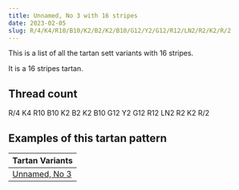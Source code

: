 ```yaml
---
title: Unnamed, No 3 with 16 stripes
date: 2023-02-05
slug: R/4/K4/R10/B10/K2/B2/K2/B10/G12/Y2/G12/R12/LN2/R2/K2/R/2
---
```

This is a list of all the tartan sett variants with 16 stripes.

It is a 16 stripes tartan.


## Thread count
R/4 K4 R10 B10 K2 B2 K2 B10 G12 Y2 G12 R12 LN2 R2 K2 R/2

## Examples of this tartan pattern

| Tartan Variants |
|---------------|
| [Unnamed, No 3](/variants/r/4/k4/r10/b10/k2/b2/k2/b10/g12/y2/g12/r12/ln2/r2/k2/r/2-b5480b0-g008000-k000000-lne0e0e0-rc00000-yf0c000)||
